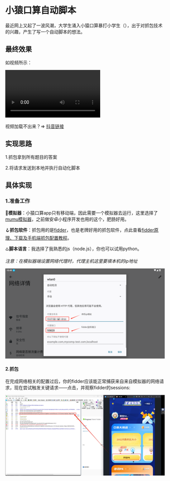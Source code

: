 # 小猿口算自动脚本

最近网上又起了一波风潮，大学生涌入小猿口算暴打小学生（），出于对抓包技术的兴趣，产生了写一个自动脚本的想法。

## 最终效果

如视频所示：

<video src="https://github.com/user-attachments/assets/3d7f60a6-6ed4-4181-8b6e-f955791adb02" controls >
</video>



视频加载不出来？=> [抖音链接](https://www.douyin.com/user/MS4wLjABAAAALRwYctiAsI5JCj48PfF8FMFfWuv1tDkozbtTHenE2aw?modal_id=7423760613282729251&vid=7376166740557974803)

## 实现思路

1.抓包拿到所有题目的答案

2.将请求发送到本地并执行自动化脚本

## 具体实现

### 1.准备工作

🤖**模拟器**：小猿口算app只有移动端，因此需要一个模拟器去运行，这里选择了[mumu模拟器](https://mumu.163.com/)，之前做安卓小程序开发也用的这个，肥肠好用。

🪝**抓包软件**：抓包用的是[fidder](https://www.telerik.com/fiddler)，也是老牌好用的抓包软件，点此查看[fidder原理、下载及手机端抓包配置教程]()。

♨️**脚本语言**：我选择了我熟悉的js（node.js），你也可以试用python。

*注意：在模拟器端设置网络代理时，代理主机这里要填本机的ip地址*

<img src="https://raw.githubusercontent.com/Faucet7/blogGitalk/refs/heads/main/blogImg/netProxyConfig.png" />



#### 2.抓包

在完成网络相关的配置过后，你的fidder应该能正常捕获来自来自模拟器的网络请求，现在尝试触发关键请求——点击，并观察fidder的sessions:

<img src="https://raw.githubusercontent.com/Faucet7/blogGitalk/refs/heads/main/blogImg/buttonPostAction.png" />

